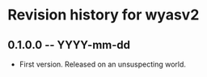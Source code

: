 # Revision history for wyasv2

## 0.1.0.0 -- YYYY-mm-dd

* First version. Released on an unsuspecting world.
